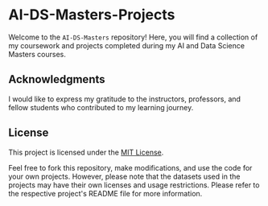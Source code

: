 # AI-DS-Masters-Projects

Welcome to the `AI-DS-Masters` repository! Here, you will find a collection of my coursework and projects completed during my AI and Data Science Masters courses.

## Acknowledgments

I would like to express my gratitude to the instructors, professors, and fellow students who contributed to my learning journey.

## License

This project is licensed under the [MIT License](LICENSE).

Feel free to fork this repository, make modifications, and use the code for your own projects. However, please note that the datasets used in the projects may have their own licenses and usage restrictions. Please refer to the respective project's README file for more information.
